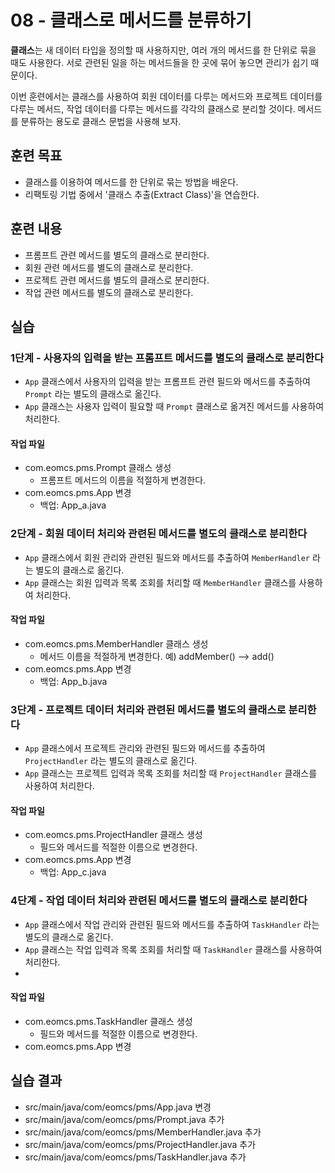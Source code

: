 # 08 - 클래스로 메서드를 분류하기

**클래스**는 새 데이터 타입을 정의할 때 사용하지만,
여러 개의 메서드를 한 단위로 묶을 때도 사용한다. 
서로 관련된 일을 하는 메서드들을 한 곳에 묶어 놓으면 관리가 쉽기 때문이다.

이번 훈련에서는 클래스를 사용하여 회원 데이터를 다루는 메서드와 
프로젝트 데이터를 다루는 메서드, 작업 데이터를 다루는 메서드를 
각각의 클래스로 분리할 것이다.
메서드를 분류하는 용도로 클래스 문법을 사용해 보자.

## 훈련 목표

- 클래스를 이용하여 메서드를 한 단위로 묶는 방법을 배운다.
- 리팩토링 기법 중에서 '클래스 추출(Extract Class)'을 연습한다.

## 훈련 내용

- 프롬프트 관련 메서드를 별도의 클래스로 분리한다.
- 회원 관련 메서드를 별도의 클래스로 분리한다.
- 프로젝트 관련 메서드를 별도의 클래스로 분리한다.
- 작업 관련 메서드를 별도의 클래스로 분리한다.

## 실습

### 1단계 - 사용자의 입력을 받는 프롬프트 메서드를 별도의 클래스로 분리한다

- `App` 클래스에서 사용자의 입력을 받는 프롬프트 관련 필드와 메서드를 추출하여 `Prompt` 라는 별도의 클래스로 옮긴다.
- `App` 클래스는 사용자 입력이 필요할 때 `Prompt` 클래스로 옮겨진 메서드를 사용하여 처리한다.

#### 작업 파일

- com.eomcs.pms.Prompt 클래스 생성
    - 프롬프트 메서드의 이름을 적절하게 변경한다.
- com.eomcs.pms.App 변경
    - 백업: App_a.java

### 2단계 - 회원 데이터 처리와 관련된 메서드를 별도의 클래스로 분리한다

- `App` 클래스에서 회원 관리와 관련된 필드와 메서드를 추출하여 `MemberHandler` 라는 별도의 클래스로 옮긴다.
- `App` 클래스는 회원 입력과 목록 조회를 처리할 때 `MemberHandler` 클래스를 사용하여 처리한다.

#### 작업 파일

- com.eomcs.pms.MemberHandler 클래스 생성
  - 메서드 이름을 적절하게 변경한다. 예) addMember() --> add()
- com.eomcs.pms.App 변경
  - 백업: App_b.java

### 3단계 - 프로젝트 데이터 처리와 관련된 메서드를 별도의 클래스로 분리한다

- `App` 클래스에서 프로젝트 관리와 관련된 필드와 메서드를 추출하여 `ProjectHandler` 라는 별도의 클래스로 옮긴다.
- `App` 클래스는 프로젝트 입력과 목록 조회를 처리할 때 `ProjectHandler` 클래스를 사용하여 처리한다.

#### 작업 파일

- com.eomcs.pms.ProjectHandler 클래스 생성
  - 필드와 메서드를 적절한 이름으로 변경한다.
- com.eomcs.pms.App 변경
  - 백업: App_c.java

### 4단계 - 작업 데이터 처리와 관련된 메서드를 별도의 클래스로 분리한다

- `App` 클래스에서 작업 관리와 관련된 필드와 메서드를 추출하여 `TaskHandler` 라는 별도의 클래스로 옮긴다.
- `App` 클래스는 작업 입력과 목록 조회를 처리할 때 `TaskHandler` 클래스를 사용하여 처리한다.
- 
#### 작업 파일

- com.eomcs.pms.TaskHandler 클래스 생성
  - 필드와 메서드를 적절한 이름으로 변경한다.
- com.eomcs.pms.App 변경


## 실습 결과

- src/main/java/com/eomcs/pms/App.java 변경
- src/main/java/com/eomcs/pms/Prompt.java 추가
- src/main/java/com/eomcs/pms/MemberHandler.java 추가
- src/main/java/com/eomcs/pms/ProjectHandler.java 추가
- src/main/java/com/eomcs/pms/TaskHandler.java 추가